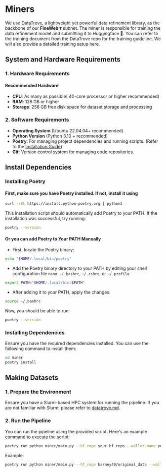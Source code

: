 # Miners

We use [DataTrove](https://github.com/huggingface/datatrove), a lightweight yet powerful data refinement library, as the backbone of our **FineWeb τ** subnet. The miner is responsible for training the data refinement model and submitting it to Huggingface 🤗. You can refer to the training document from the DataTrove repo for the training guideline. We will also provide a detailed training setup here.

## System and Hardware Requirements

### 1. **Hardware Requirements**

#### Recommended Hardware

- **CPU**: As many as possible( 40-core processor or higher recommended)
- **RAM**: 128 GB or higher
- **Storage**: 256 GB free disk space for dataset storage and processing

### 2. **Software Requirements**

- **Operating System** (Ubuntu 22.04.04+ recommended)
- **Python Version** (Python 3.10 + recommended)
- **Poetry**: For managing project dependencies and running scripts. (Refer to the [Installation Guide](#installing-poetry))
- **Git**: Version control system for managing code repositories.

## Install Dependencies

### Installing Poetry

#### First, make sure you have Poetry installed. If not, install it using

```bash
curl -sSL https://install.python-poetry.org | python3 -
```

This installation script should automatically add Poetry to your PATH. If the installation was successful, try running:

```bash
poetry --version
```

#### Or you can add Poetry to Your PATH Manually

- First, locate the Poetry binary:

```bash
echo "$HOME/.local/bin/poetry"
```

- Add the Poetry binary directory to your PATH by editing your shell configuration file `nano ~/.bashrc`, `~/.zshrc`, or `~/.profile`

```bash
export PATH="$HOME/.local/bin:$PATH"
```

- After adding it to your PATH, apply the changes:

```bash
source ~/.bashrc
```

Now, you should be able to run:

```bash
poetry --version
```

### Installing Dependencies

Ensure you have the required dependencies installed. You can use the following command to install them:

```bash
cd miner
poetry install
```

## Making Datasets

### 1. Prepare the Environment

Ensure you have a Slurm-based HPC system for running the pipeline.
If you are not familiar with Slurm, please refer to [datatrove.md](datatrove.md).

### 2. Run the Pipeline

You can run the pipeline using the provided script. Here's an example command to execute the script:

```bash
poetry run python miner/main.py --hf_repo your_hf_repo --wallet.name your_wallet_name --wallet.hotkey your_wallet_hotkey [--total_tasks total_task] [--cpus_per_task your_cpus_number]
```

Example:

```bash
poetry run python miner/main.py --hf_repo barney49/original_data --wallet.name test-miner --wallet.hotkey h1 --total_tasks 4 --cpus_per_task 32 --subtensor.network test
```
